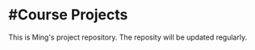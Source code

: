 #Course Projects
======
This is Ming's project repository. The reposity will be updated regularly. 
